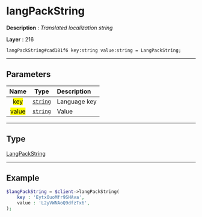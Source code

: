 # langPackString

**Description** : *Translated localization string*

**Layer** : 216

```tl
langPackString#cad181f6 key:string value:string = LangPackString;
```

---

## Parameters

| Name | Type | Description |
| :---: | :---: | :--- |
| <mark>key</mark> | [`string`](type/string) | Language key |
| <mark>value</mark> | [`string`](type/string) | Value |

---

## Type

[LangPackString](type/LangPackString)

---

## Example

```php
$langPackString = $client->langPackString(
	key : 'EytxOuoMfr9SHAva',
	value : 'L2yVWNAoQ9dfzTx6',
);
```